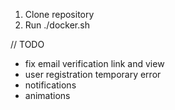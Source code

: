 1. Clone repository
2. Run ./docker.sh

// TODO 
- fix email verification link and view
- user registration temporary error
- notifications
- animations
